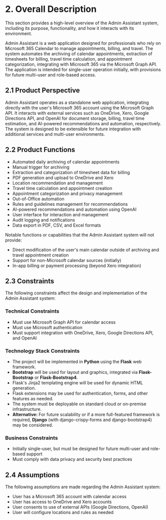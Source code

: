 # 2. Overall Description

This section provides a high-level overview of the Admin Assistant system, including its purpose, functionality, and how it interacts with its environment.

Admin Assistant is a web application designed for professionals who rely on Microsoft 365 Calendar to manage appointments, billing, and travel. The system automates the archiving of calendar appointments, extraction of timesheets for billing, travel time calculation, and appointment categorization, integrating with Microsoft 365 via the Microsoft Graph API. The application is intended for single-user operation initially, with provisions for future multi-user and role-based access.

## 2.1 Product Perspective

Admin Assistant operates as a standalone web application, integrating directly with the user's Microsoft 365 account using the Microsoft Graph API. It interacts with external services such as OneDrive, Xero, Google Directions API, and OpenAI for document storage, billing, travel time estimation, and AI-powered recommendations and automation, respectively. The system is designed to be extensible for future integration with additional services and multi-user environments.

## 2.2 Product Functions

- Automated daily archiving of calendar appointments
- Manual trigger for archiving
- Extraction and categorization of timesheet data for billing
- PDF generation and upload to OneDrive and Xero
- Location recommendation and management
- Travel time calculation and appointment creation
- Appointment categorization and privacy management
- Out-of-Office automation
- Rules and guidelines management for recommendations
- AI-powered recommendations and automation using OpenAI
- User interface for interaction and management
- Audit logging and notifications
- Data export in PDF, CSV, and Excel formats

Notable functions or capabilities that the Admin Assistant system will not provide:

- Direct modification of the user's main calendar outside of archiving and travel appointment creation
- Support for non-Microsoft calendar sources (initially)
- In-app billing or payment processing (beyond Xero integration)

## 2.3 Constraints

The following constraints affect the design and implementation of the Admin Assistant system:

### Technical Constraints

- Must use Microsoft Graph API for calendar access
- Must use Microsoft authentication
- Must support integration with OneDrive, Xero, Google Directions API, and OpenAI

### Technology Stack Constraints

- The project will be implemented in **Python** using the **Flask** web framework.
- **Bootstrap** will be used for layout and graphics, integrated via **Flask-Bootstrap** or **Flask-Bootstrap4**.
- Flask's Jinja2 templating engine will be used for dynamic HTML generation.
- Flask extensions may be used for authentication, forms, and other features as needed.
- The system must be deployable on standard cloud or on-premise infrastructure.
- **Alternative:** For future scalability or if a more full-featured framework is required, **Django** (with django-crispy-forms and django-bootstrap4) may be considered.

### Business Constraints

- Initially single-user, but must be designed for future multi-user and role-based support
- Must comply with data privacy and security best practices

## 2.4 Assumptions

The following assumptions are made regarding the Admin Assistant system:

- User has a Microsoft 365 account with calendar access
- User has access to OneDrive and Xero accounts
- User consents to use of external APIs (Google Directions, OpenAI)
- User will configure locations and rules as needed
